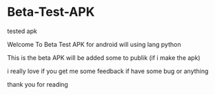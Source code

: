 # Beta-Test-APK
tested apk

Welcome To Beta Test APK for android will using lang python

This is the beta APK will be added some to publik (if i make the apk)

i really love if you get me some feedback if have some bug or anything

thank you for reading
